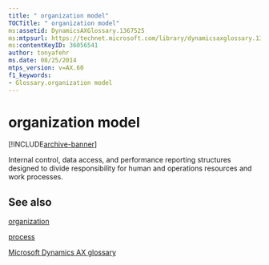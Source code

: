 ```yaml
---
title: " organization model"
TOCTitle: " organization model"
ms:assetid: DynamicsAXGlossary.1367525
ms:mtpsurl: https://technet.microsoft.com/library/dynamicsaxglossary.1367525(v=AX.60)
ms:contentKeyID: 36056541
author: tonyafehr
ms.date: 08/25/2014
mtps_version: v=AX.60
f1_keywords:
- Glossary.organization model
---
```


# organization model


[!INCLUDE[archive-banner](includes/archive-banner.md)]

Internal control, data access, and performance reporting structures designed to divide responsibility for human and operations resources and work processes.

## See also

[organization](organization.md)

[process](process.md)

[Microsoft Dynamics AX glossary](glossary/microsoft-dynamics-ax-glossary.md)

  


